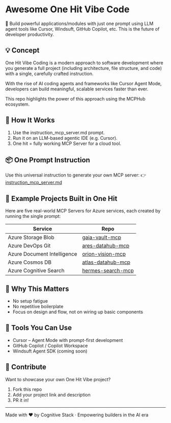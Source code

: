 # Awesome One Hit Vibe Code

🚀 Build powerful applications/modules with just one prompt using LLM agent tools like Cursor, Windsuft, GitHub Copilot, etc. This is the future of developer productivity.

## 💡 Concept

One Hit Vibe Coding is a modern approach to software development where you generate a full project (including architecture, file structure, and code) with a single, carefully crafted instruction.

With the rise of AI coding agents and frameworks like Cursor Agent Mode, developers can build meaningful, scalable services faster than ever.

This repo highlights the power of this approach using the MCPHub ecosystem.

## 🧱 How It Works

1. Use the instruction_mcp_server.md prompt.
2. Run it on an LLM-based agentic IDE (e.g. Cursor).
3. One hit = fully working MCP Server for a cloud tool.

## 📦 One Prompt Instruction

Use this universal instruction to generate your own MCP server:
👉 [instruction_mcp_server.md](instruction_mcp_server.md)

## 🧪 Example Projects Built in One Hit

Here are five real-world MCP Servers for Azure services, each created by running the single prompt:

| Service | Repo |
|---------|------|
| Azure Storage Blob | [gaia-vault-mcp](https://github.com/cognitivestack/gaia-vault-mcp) |
| Azure DevOps Git | [ares-datahub-mcp](https://github.com/cognitivestack/ares-datahub-mcp) |
| Azure Document Intelligence | [orion-vision-mcp](https://github.com/cognitivestack/orion-vision-mcp) |
| Azure Cosmos DB | [atlas-datahub-mcp](https://github.com/cognitivestack/atlas-datahub-mcp) |
| Azure Cognitive Search | [hermes-search-mcp](https://github.com/cognitivestack/hermes-search-mcp) |

## 🎯 Why This Matters

- No setup fatigue
- No repetitive boilerplate
- Focus on design and flow, not on wiring up basic components

## 🧩 Tools You Can Use

- Cursor – Agent Mode with prompt-first development
- GitHub Copilot / Copilot Workspace
- Windsuft Agent SDK (coming soon)

## 🌱 Contribute

Want to showcase your own One Hit Vibe project?

1. Fork this repo
2. Add your project link and description
3. PR it in!

---

Made with ❤️ by Cognitive Stack · Empowering builders in the AI era 